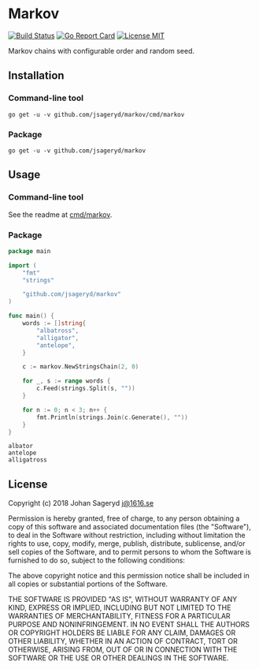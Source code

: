 # Markov

[![Build Status](https://travis-ci.com/jsageryd/markov.svg?branch=master)](https://travis-ci.com/jsageryd/markov)
[![Go Report Card](https://goreportcard.com/badge/github.com/jsageryd/markov)](https://goreportcard.com/report/github.com/jsageryd/markov)
[![License MIT](https://img.shields.io/badge/license-MIT-lightgrey.svg?style=flat)](#)

Markov chains with configurable order and random seed.

## Installation
### Command-line tool
```
go get -u -v github.com/jsageryd/markov/cmd/markov
```

### Package
```
go get -u -v github.com/jsageryd/markov
```

## Usage
### Command-line tool
See the readme at [cmd/markov](cmd/markov).

### Package
```go
package main

import (
	"fmt"
	"strings"

	"github.com/jsageryd/markov"
)

func main() {
	words := []string{
		"albatross",
		"alligator",
		"antelope",
	}

	c := markov.NewStringsChain(2, 0)

	for _, s := range words {
		c.Feed(strings.Split(s, ""))
	}

	for n := 0; n < 3; n++ {
		fmt.Println(strings.Join(c.Generate(), ""))
	}
}
```
```
albator
antelope
alligatross
```

## License
Copyright (c) 2018 Johan Sageryd <j@1616.se>

Permission is hereby granted, free of charge, to any person obtaining a copy of
this software and associated documentation files (the "Software"), to deal in
the Software without restriction, including without limitation the rights to
use, copy, modify, merge, publish, distribute, sublicense, and/or sell copies of
the Software, and to permit persons to whom the Software is furnished to do so,
subject to the following conditions:

The above copyright notice and this permission notice shall be included in all
copies or substantial portions of the Software.

THE SOFTWARE IS PROVIDED "AS IS", WITHOUT WARRANTY OF ANY KIND, EXPRESS OR
IMPLIED, INCLUDING BUT NOT LIMITED TO THE WARRANTIES OF MERCHANTABILITY, FITNESS
FOR A PARTICULAR PURPOSE AND NONINFRINGEMENT. IN NO EVENT SHALL THE AUTHORS OR
COPYRIGHT HOLDERS BE LIABLE FOR ANY CLAIM, DAMAGES OR OTHER LIABILITY, WHETHER
IN AN ACTION OF CONTRACT, TORT OR OTHERWISE, ARISING FROM, OUT OF OR IN
CONNECTION WITH THE SOFTWARE OR THE USE OR OTHER DEALINGS IN THE SOFTWARE.
